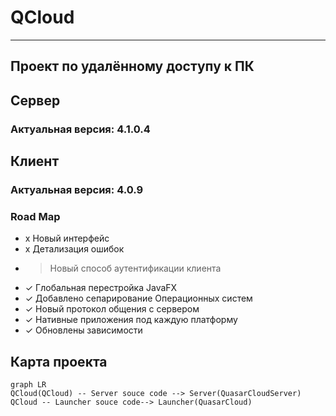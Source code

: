 # QCloud
****
## Проект по удалённому доступу к ПК

## Сервер

### Актуальная версия: 4.1.0.4

## Клиент

### Актуальная версия: 4.0.9

### Road Map
- x Новый интерфейс
- x Детализация ошибок
- > Новый способ аутентификации клиента
- ✓ Глобальная перестройка JavaFX
- ✓ Добавлено сепарирование Операционных систем
- ✓ Новый протокол общения с сервером
- ✓ Нативные приложения под каждую платформу
- ✓ Обновлены зависимости

## Карта проекта
```mermaid
graph LR
QCloud(QCloud) -- Server souce code --> Server(QuasarCloudServer)
QCloud -- Launcher souce code--> Launcher(QuasarCloud)
```
